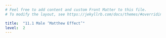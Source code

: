 ```yaml
---
# Feel free to add content and custom Front Matter to this file.
# To modify the layout, see https://jekyllrb.com/docs/themes/#overriding-theme-defaults

title:  "11.1 Male ‘Matthew Effect’"
level:  2
---
```


<script src="https://d3js.org/d3.v6.min.js" defer></script>
<script src="https://d3js.org/d3-scale.v3.min.js" defer></script>
<script src="js/companion_chart_11-1_male-matthew.js" defer></script>

<div class="chart" id="chart_11-1_male-matthew"></div>
<div class="chart" id="chart_11-2_male-matthew-all"></div>
